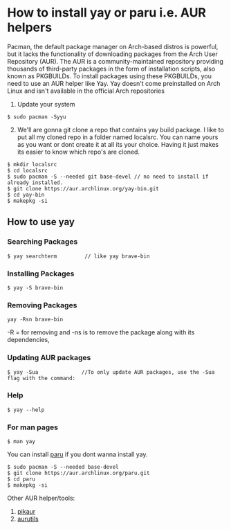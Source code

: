 # How to install yay or paru i.e. AUR helpers 
Pacman, the default package manager on Arch-based distros is powerful, but it lacks the functionality of downloading packages from the Arch User Repository (AUR). The AUR is a community-maintained repository providing thousands of third-party packages in the form of installation scripts, also known as PKGBUILDs. To install packages using these PKGBUILDs, you need to use an AUR helper like Yay. Yay doesn't come preinstalled on Arch Linux and isn't available in the official Arch repositories 
1. Update your system
```
$ sudo pacman -Syyu
```
2. We'll are gonna git clone a repo that contains yay build package. I like to put all my cloned repo in a folder named localsrc. You can name yours as you want or dont create it at all its your choice. Having it just makes its easier to know which repo's are cloned.
```
$ mkdir localsrc
$ cd localsrc
$ sudo pacman -S --needed git base-devel // no need to install if already installed.
$ git clone https://aur.archlinux.org/yay-bin.git
$ cd yay-bin
$ makepkg -si
```
## How to use yay

### Searching Packages
~~~
$ yay searchterm         // like yay brave-bin
~~~

### Installing Packages
~~~
$ yay -S brave-bin
~~~
### Removing Packages
~~~
yay -Rsn brave-bin
~~~
-R = for removing and -ns is to remove the package along with its dependencies,

### Updating AUR packages 
~~~
$ yay -Sua              //To only update AUR packages, use the -Sua flag with the command:
~~~

### Help 
~~~
$ yay --help
~~~
### For man pages
~~~
$ man yay
~~~


You can install [paru](https://github.com/Morganamilo/paru) if you dont wanna install yay.

~~~
$ sudo pacman -S --needed base-devel
$ git clone https://aur.archlinux.org/paru.git
$ cd paru
$ makepkg -si
~~~

Other AUR helper/tools: 
1. [pikaur](https://github.com/actionless/pikaur)
2. [aurutils](https://github.com/AladW/aurutils)
